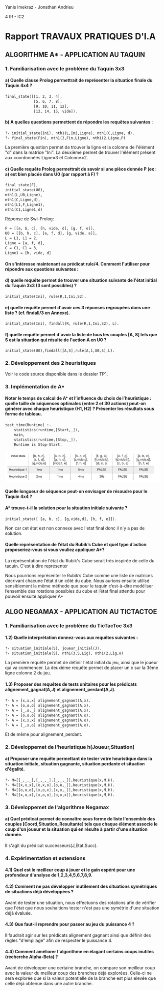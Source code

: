 Yanis Imekraz - Jonathan Andrieu

4 IR - IC2

# Rapport TRAVAUX PRATIQUES D'I.A

## ALGORITHME A* - APPLICATION AU TAQUIN

### 1. Familiarisation avec le problème du Taquin 3x3

#### a) Quelle clause Prolog permettrait de représenter la situation finale du Taquin 4x4 ?
```
final_state([[1, 2, 3, 4],
             [5, 6, 7, 8],
             [9, 10, 11, 12],
             [13, 14, 15, vide]).
```

#### b) A quelles questions permettent de répondre les requêtes suivantes :
```
?- initial_state(Ini), nth1(L,Ini,Ligne), nth1(C,Ligne, d).
?- final_state(Fin), nth1(3,Fin,Ligne), nth1(2,Ligne,P)
```
La première question permet de trouver la ligne et la colonne de l'élément "d" dans la matrice "Ini".
La deuxième permet de trouver l'élément présent aux coordonnées Ligne=3 et Colonne=2.

#### c) Quelle requête Prolog permettrait de savoir si une pièce donnée P (ex : a) est bien placée dans U0 (par rapport à F) ?
```
final_state(F),
initial_state(U0),
nth1(L,U0,Ligne),
nth1(C,Ligne,d),
nth1(L1,F,Ligne1),
nth1(C1,Ligne1,d)
```
Réponse de Swi-Prolog:

```
F = [[a, b, c], [h, vide, d], [g, f, e]],
U0 = [[b, h, c], [a, f, d], [g, vide, e]],
L = L1, L1 = 2,
Ligne = [a, f, d],
C = C1, C1 = 3,
Ligne1 = [h, vide, d] 
```
#### On s'intéresse maintenant au prédicat rule/4. Comment l'utiliser pour répondre aux questions suivantes :
#### d) quelle requête permet de trouver une situation suivante de l'état initial du Taquin 3x3 (3 sont possibles) ?

```
initial_state(Ini), rule(R,1,Ini,S2).
```

#### e) quelle requête permet d'avoir ces 3 réponses regroupées dans une liste ? (cf. findall/3 en Annexe).

```
initial_state(Ini), findall(R, rule(R,1,Ini,S2), L).
```

#### f) quelle requête permet d'avoir la liste de tous les couples [A, S] tels que S est la situation qui résulte de l'action A en U0 ?

```
initial_state(U0),findall([A,S],rule(A,1,U0,S),L). 
```

### 2. Développement des 2 heuristiques

Voir le code source disponible dans le dossier TP1.

### 3. Implémentation de A*

#### Noter le temps de calcul de A* et l’influence du choix de l’heuristique : quelle taille de séquences optimales (entre 2 et 30 actions) peut-on générer avec chaque heuristique (H1, H2) ? Présenter les résultats sous forme de tableau.

```
test_time(Runtime) :-
    statistics(runtime,[Start,_]),
    main,
    statistics(runtime,[Stop,_]),
    Runtime is Stop-Start.
```

![](img/tests_aetoile.png)

#### Quelle longueur de séquence peut-on envisager de résoudre pour le Taquin 4x4 ?

#### A* trouve-t-il la solution pour la situation initiale suivante ?

```
initial_state([ [a, b, c], [g,vide,d], [h, f, e]]).
```

Non car cet état est non connexe avec l'etat final donc il n'y a pas de solution.

#### Quelle représentation de l’état du Rubik’s Cube et quel type d’action proposeriez-vous si vous vouliez appliquer A*?

La réprésentation de l'état du Rubik's Cube serait très inspirée de celle du taquin. C'est à dire représenter 

Nous pourrions représenter le Rubik’s Cube comme une liste de matrices décrivant chacune l’état d’un côté du cube. Nous aurions ensuite utilisé sensiblement la même méthode que pour le taquin c’est-à-dire modéliser l’ensemble des rotations possibles du cube et l’état final attendu pour pouvoir ensuite appliquer A*

## ALGO NEGAMAX - APPLICATION AU TICTACTOE

### 1. Familiarisation avec le problème du TicTacToe 3x3

#### 1.2) Quelle interprétation donnez-vous aux requêtes suivantes :
```
?- situation_initiale(S), joueur_initial(J).
?- situation_initiale(S), nth1(3,S,Lig), nth1(2,Lig,o)
```
La première requête permet de définir l'état initial du jeu, ainsi que le joueur qui va commencer.
La deuxième requête permet de placer un o sur la 3ème ligne colonne 2 du jeu.

#### 1.3) Proposer des requêtes de tests unitaires pour les prédicats alignement_gagnat(A,J) et alignement_perdant(A,J).

```
?- A = [x,x,x] alignement_gagnant(A,x).
?- A = [o,o,o] alignement_gagnant(A,x).
?- A = [_,o,_] alignement_gagnant(A,x).
?- A = [o,o,o] alignement_gagnant(A,o).
?- A = [x,x,x] alignement_gagnant(A,o).
?- A = [_,x,o] alignement_gagnant(A,o).
```
Et de même pour alignement_perdant.

### 2. Développemet de l'heuristique h(Joueur,Situation)

#### a) Proposer une requête permettant de tester votre heuristique dans la situation initiale, situation gagnante, situation perdante et situation d'égalité.

```
?- M=[[_,_,_],[_,_,_],[_,_,_]],heuristique(x,M,H).
?- M=[[x,x,x],[o,x,o],[o,o,_]],heuristique(x,M,H).
?- M=[[o,o,o],[x,o,x],[x,x,_]],heuristique(x,M,H).
?- M=[[x,o,x],[x,o,o],[o,x,x]],heuristique(x,M,H).
```

### 3. Développemet de l'algorithme Negamax

#### a) Quel prédicat permet de connaître sous forme de liste l'ensemble des couples  [Coord,Situation_Resultante] tels que chaque élément associe le coup d'un joueur et la situation qui en résulte à partir d'une situation donnée.

Il s'agit du prédicat successeurs(J,Etat,Succ).

### 4. Expérimentation et extensions

#### 4.1) Quel est le meilleur coup à jouer et le gain espéré pour une profondeur d'analyse de 1,2,3,4,5,6,7,8,9. 


#### 4.2) Comment ne pas développer inutilement des situations symétriques de situations déjà développées ? 

Avant de tester une situation, nous effectuons des rotations afin de vérifier que l'état que nous souhaitions tester n'est pas une symétrie d'une situation déjà évaluée.

#### 4.3) Que faut-il reprendre pour passer au jeu du puissance 4 ? 

Il faudrait agir sur les prédicats alignement gagnant ainsi que définir des règles "d'empilage" afin de respecter le puissance 4.

#### 4.4) Comment améliorer l'algorithme en élagant certains coups inutiles (recherche Alpha-Beta) ?

Avant de développer une certaine branche, on compare son meilleur coup avec la valeur du meilleur coup des branches déjà explorées. Celle-ci ne sera explorée que si la valeur potentielle de la branche est plus elevée que celle déjà obtenue dans une autre branche.
